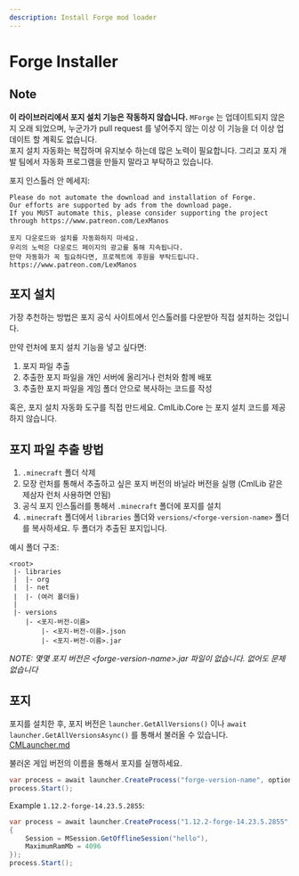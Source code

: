 ```yaml
---
description: Install Forge mod loader
---
```


# Forge Installer

## Note

**이 라이브러리에서 포지 설치 기능은 작동하지 않습니다.** `MForge` 는 업데이트되지 않은 지 오래 되었으며, 누군가가 pull request 를 넣어주지 않는 이상 이 기능을 더 이상 업데이트 할 계획도 없습니다.\
포지 설치 자동화는 복잡하며 유지보수 하는데 많은 노력이 필요합니다. 그리고 포지 개발 팀에서 자동화 프로그램을 만들지 말라고 부탁하고 있습니다.

포지 인스톨러 안 메세지:

```
Please do not automate the download and installation of Forge.
Our efforts are supported by ads from the download page.
If you MUST automate this, please consider supporting the project through https://www.patreon.com/LexManos
```

```
포지 다운로드와 설치를 자동화하지 마세요.
우리의 노력은 다운로드 페이지의 광고를 통해 지속됩니다. 
만약 자동화가 꼭 필요하다면, 프로젝트에 후원을 부탁드립니다. https://www.patreon.com/LexManos
```

## 포지 설치

가장 추천하는 방법은 포지 공식 사이트에서 인스톨러를 다운받아 직접 설치하는 것입니다.

만약 런처에 포지 설치 기능을 넣고 싶다면:

1. 포지 파일 추출
2. 추출한 포지 파일을 개인 서버에 올리거나 런처와 함께 배포
3. 추출한 포지 파일을 게임 폴더 안으로 복사하는 코드를 작성

혹은, 포지 설치 자동화 도구를 직접 만드세요. CmlLib.Core 는 포지 설치 코드를 제공하지 않습니다.

## 포지 파일 추출 방법

1. `.minecraft` 폴더 삭제
2. 모장 런처를 통해서 추출하고 싶은 포지 버전의 바닐라 버전을 실행 (CmlLib 같은 제삼자 런처 사용하면 안됨)
3. 공식 포지 인스톨러를 통해서 `.minecraft` 폴더에 포지를 설치
4. `.minecraft` 폴더에서 `libraries` 폴더와 `versions/<forge-version-name>` 폴더를 복사하세요. 두 폴더가 추출된 포지입니다.

예시 폴더 구조:

```
<root>
 |- libraries
 |  |- org
 |  |- net
 |  |- (여러 폴더들)
 |
 |- versions
    |- <포지-버전-이름>
        |- <포지-버전-이름>.json
        |- <포지-버전-이름>.jar
```

_NOTE: 몇몇 포지 버전은 \<forge-version-name>.jar 파일이 없습니다. 없어도 문제 없습니다_

## 포지

포지를 설치한 후, 포지 버전은 `launcher.GetAllVersions()` 이나 `await launcher.GetAllVersionsAsync()` 를 통해서 불러올 수 있습니다. [CMLauncher.md](../getting-started/CMLauncher.md "mention")

불러온 게임 버전의 이름을 통해서 포지를 실행하세요.

```csharp
var process = await launcher.CreateProcess("forge-version-name", options);
process.Start();
```

Example `1.12.2-forge-14.23.5.2855`:

```csharp
var process = await launcher.CreateProcess("1.12.2-forge-14.23.5.2855", new MLaunchOption
{
    Session = MSession.GetOfflineSession("hello"),
    MaximumRamMb = 4096
});
process.Start();
```
